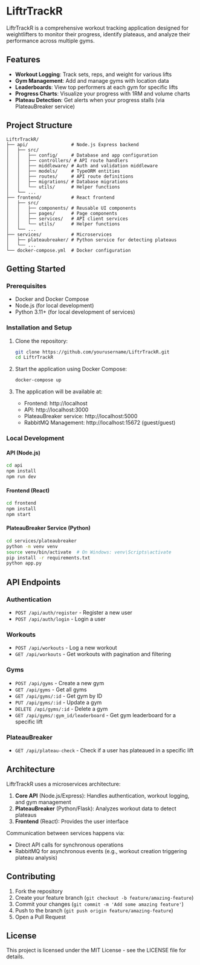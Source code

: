 # LiftrTrackR

LiftrTrackR is a comprehensive workout tracking application designed for weightlifters to monitor their progress, identify plateaus, and analyze their performance across multiple gyms.

## Features

- **Workout Logging**: Track sets, reps, and weight for various lifts
- **Gym Management**: Add and manage gyms with location data
- **Leaderboards**: View top performers at each gym for specific lifts
- **Progress Charts**: Visualize your progress with 1RM and volume charts
- **Plateau Detection**: Get alerts when your progress stalls (via PlateauBreaker service)

## Project Structure

```
LiftrTrackR/
├── api/                # Node.js Express backend
│   ├── src/
│   │   ├── config/     # Database and app configuration
│   │   ├── controllers/ # API route handlers
│   │   ├── middleware/ # Auth and validation middleware
│   │   ├── models/     # TypeORM entities
│   │   ├── routes/     # API route definitions
│   │   ├── migrations/ # Database migrations
│   │   └── utils/      # Helper functions
│   └── ...
├── frontend/           # React frontend
│   ├── src/
│   │   ├── components/ # Reusable UI components
│   │   ├── pages/      # Page components
│   │   ├── services/   # API client services
│   │   └── utils/      # Helper functions
│   └── ...
├── services/           # Microservices
│   ├── plateaubreaker/ # Python service for detecting plateaus
│   └── ...
└── docker-compose.yml  # Docker configuration
```

## Getting Started

### Prerequisites

- Docker and Docker Compose
- Node.js (for local development)
- Python 3.11+ (for local development of services)

### Installation and Setup

1. Clone the repository:
   ```bash
   git clone https://github.com/yourusername/LiftrTrackR.git
   cd LiftrTrackR
   ```

2. Start the application using Docker Compose:
   ```bash
   docker-compose up
   ```

3. The application will be available at:
   - Frontend: http://localhost
   - API: http://localhost:3000
   - PlateauBreaker service: http://localhost:5000
   - RabbitMQ Management: http://localhost:15672 (guest/guest)

### Local Development

#### API (Node.js)

```bash
cd api
npm install
npm run dev
```

#### Frontend (React)

```bash
cd frontend
npm install
npm start
```

#### PlateauBreaker Service (Python)

```bash
cd services/plateaubreaker
python -m venv venv
source venv/bin/activate  # On Windows: venv\Scripts\activate
pip install -r requirements.txt
python app.py
```

## API Endpoints

### Authentication
- `POST /api/auth/register` - Register a new user
- `POST /api/auth/login` - Login a user

### Workouts
- `POST /api/workouts` - Log a new workout
- `GET /api/workouts` - Get workouts with pagination and filtering

### Gyms
- `POST /api/gyms` - Create a new gym
- `GET /api/gyms` - Get all gyms
- `GET /api/gyms/:id` - Get gym by ID
- `PUT /api/gyms/:id` - Update a gym
- `DELETE /api/gyms/:id` - Delete a gym
- `GET /api/gyms/:gym_id/leaderboard` - Get gym leaderboard for a specific lift

### PlateauBreaker
- `GET /api/plateau-check` - Check if a user has plateaued in a specific lift

## Architecture

LiftrTrackR uses a microservices architecture:

1. **Core API** (Node.js/Express): Handles authentication, workout logging, and gym management
2. **PlateauBreaker** (Python/Flask): Analyzes workout data to detect plateaus
3. **Frontend** (React): Provides the user interface

Communication between services happens via:
- Direct API calls for synchronous operations
- RabbitMQ for asynchronous events (e.g., workout creation triggering plateau analysis)

## Contributing

1. Fork the repository
2. Create your feature branch (`git checkout -b feature/amazing-feature`)
3. Commit your changes (`git commit -m 'Add some amazing feature'`)
4. Push to the branch (`git push origin feature/amazing-feature`)
5. Open a Pull Request

## License

This project is licensed under the MIT License - see the LICENSE file for details.